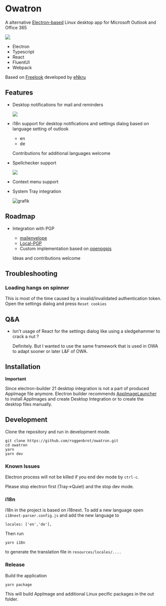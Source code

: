 

# Owatron

A alternative [Electron-based](https://www.electronjs.org/) Linux desktop app for Microsoft Outlook and Office 365

![](https://user-images.githubusercontent.com/41467575/101615862-ec19d080-3a0e-11eb-860b-1e0b8eafb707.png)

* Electron
* Typescript
* React
* FluentUI
* Webpack

Based on [Freelook](https://github.com/eNkru/freelook) developed by [eNkru](https://github.com/eNkru)

## Features

* Desktop notifications for mail and reminders 

    ![](https://user-images.githubusercontent.com/41467575/101616215-65b1be80-3a0f-11eb-99b4-1abefccb10af.png)

* i18n support for desktop notifications and settings dialog based on language setting of outlook
    * en
    * de
    
    Contributions for additional languages welcome 
* Spellchecker support

    ![](https://user-images.githubusercontent.com/41467575/101616444-a7db0000-3a0f-11eb-9b03-ba9ecac85329.png)

* Context menu support
* System Tray integration

    ![grafik](https://user-images.githubusercontent.com/41467575/101616612-dd7fe900-3a0f-11eb-8f32-66abbddd680e.png)

## Roadmap

* Integration with PGP 
    * [mailenvelope](https://github.com/mailvelope/mailvelope)
    * [Local-PGP](https://github.com/x0th/Local-PGP)
    * Custom implementation based on [openpgpjs](https://openpgpjs.org/) 
    
    Ideas and contributions welcome

## Troubleshooting

### Loading hangs on spinner

This is most of the time caused by a invalid/invalidated authentication token. Open the settings dialog and press `Reset cookies`

## Q&A

* Isn't usage of React for the settings dialog like using a sledgehammer to crack a nut ?

    Definitely. But I wanted to use the same framework that is used in OWA to adapt sooner or later L&F of OWA.



## Installation


**Important**

Since electron-builder 21 desktop integration is not a part of produced AppImage file anymore. Electron builder recommends [AppImageLauncher](https://github.com/TheAssassin/AppImageLauncher) to install AppImages and create Desktop Integration or to create the desktop files manually.

## Development
Clone the repository and run in development mode.
```
git clone https://github.com/roggenbrot/owatron.git
cd owatron
yarn
yarn dev
```

### Known Issues

Electron process will not be killed if you end dev mode by `ctrl-c`.

Please stop electron first (Tray->Quiet) and the stop dev mode.

### i18n

i18n in the project is based on i18next. To add a new language open
`i18next-parser.config.js` and add the new language to 

```
locales: ['en','de'],
```

Then run

```
yarn i18n
```

to generate the translation file in `resources/locales/....`


### Release

Build the application 
```
yarn package
```
This will build AppImage and additional Linux pecific packages in the out folder.